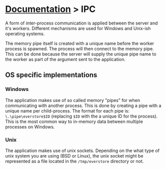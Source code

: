 # [Documentation](README.md) > IPC

A form of inter-process communication is applied between the server and it's workers. Different mechanisms are used for 
Windows and Unix-ish operating systems. 

The memory pipe itself is created with a unique name before the worker process is spawned. The process will then 
connect to the memory pipe. This can be done because the server will supply the unique pipe name to the worker as
part of the argument sent to the application.

## OS specific implementations

### Windows

The application makes use of so called memory "pipes" for when communicating with another process. This is done by
creating a pipe with a unique name per child-process. The format for each pipe is: `\.\pipe\everstore$ID` (replacing 
`$ID` with the a unique ID for the process). This is the most common way to in-memory data between multiple processes on
Windows.

### Unix 

The application makes use of unix sockets. Depending on the what type of unix system you are using (BSD or Linux), the
unix socket might be represented as a file located in the `/tmp/everstore` directory or not.
